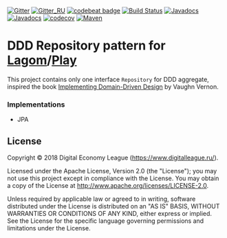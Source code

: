 [![Gitter](https://img.shields.io/badge/chat-gitter-purple.svg)](https://gitter.im/taymyr/taymyr)
[![Gitter_RU](https://img.shields.io/badge/chat-russian%20channel-purple.svg)](https://gitter.im/taymyr/taymyr_ru)
[![codebeat badge](https://codebeat.co/badges/cc5cf8e6-0145-480e-a412-fb525adfa56b)](https://codebeat.co/projects/github-com-taymyr-play-repository-java-develop)
[![Build Status](https://travis-ci.org/taymyr/play-repository-java.svg?branch=develop)](https://travis-ci.org/taymyr/play-repository-java)
[![Javadocs](https://www.javadoc.io/badge/org.taymyr.play/play-repository-api-java.svg?label=JavadocAPI)](https://www.javadoc.io/doc/org.taymyr.play/play-repository-api-java)
[![Javadocs](https://www.javadoc.io/badge/org.taymyr.play/play-repository-jpa-java.svg?label=JavadocJPA)](https://www.javadoc.io/doc/org.taymyr.play/play-repository-jpa-java)
[![codecov](https://codecov.io/gh/taymyr/play-repository-java/branch/develop/graph/badge.svg)](https://codecov.io/gh/taymyr/play-repository-java)
[![Maven](https://img.shields.io/maven-central/v/org.taymyr.play/play-repository-java.svg)](https://search.maven.org/search?q=a:play-repository-java%20AND%20g:org.taymyr.play)

# DDD Repository pattern for [Lagom](https://www.lagomframework.com)/[Play](https://playframework.com)

This project contains only one interface `Repository` for DDD aggregate, inspired the book 
[Implementing Domain-Driven Design](https://www.amazon.com/Implementing-Domain-Driven-Design-Vaughn-Vernon/dp/0321834577) by Vaughn Vernon.

### Implementations

* JPA

## License

Copyright © 2018 Digital Economy League (https://www.digitalleague.ru/).

Licensed under the Apache License, Version 2.0 (the "License"); you may not use this project except in compliance with the License. You may obtain a copy of the License at http://www.apache.org/licenses/LICENSE-2.0.

Unless required by applicable law or agreed to in writing, software distributed under the License is distributed on an "AS IS" BASIS, WITHOUT WARRANTIES OR CONDITIONS OF ANY KIND, either express or implied. See the License for the specific language governing permissions and limitations under the License.

